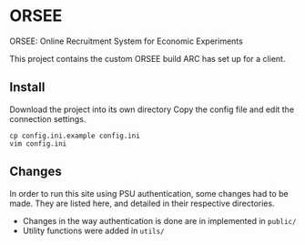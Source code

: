 # ORSEE

ORSEE: Online Recruitment System for Economic Experiments

This project contains the custom ORSEE build ARC has set up for a client.

## Install

Download the project into its own directory
Copy the config file and edit the connection settings.

    cp config.ini.example config.ini
    vim config.ini

## Changes

In order to run this site using PSU authentication, some changes had to be made.
They are listed here, and detailed in their respective directories.

- Changes in the way authentication is done are in implemented in `public/`
- Utility functions were added in `utils/`
